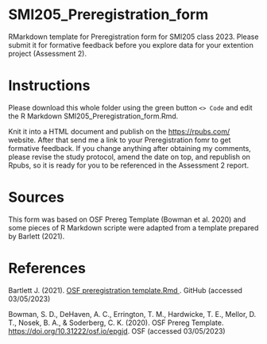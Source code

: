 # SMI205_Preregistration_form

RMarkdown template for Preregistration form for SMI205 class 2023. Please submit it for formative feedback before you explore data for your extention project (Assessment 2).

# Instructions

Please download this whole folder using the green button `<> Code` and edit the R Markdown SMI205_Preregistration_form.Rmd. 

Knit it into a HTML document and publish on the https://rpubs.com/ website. After that send me a link to your Preregistration fomr to get formative feedback. If you change anything after obtaining my comments, please revise the study protocol, amend the date on top, and republish on Rpubs, so it is ready for you to be referenced in the Assessment 2 report. 

# Sources

This form was based on OSF Prereg Template (Bowman et al. 2020) and some pieces of R Markdown scripte were adapted from a template prepared by Barlett (2021).

# References

Bartlett J. (2021). [OSF preregistration template.Rmd ](https://github.com/BartlettJE/BartlettJE.github.io/blob/master/RMarkdown-scripts/OSF%20preregistration%20template.Rmd). GitHub (accessed 03/05/2023)

Bowman, S. D., DeHaven, A. C., Errington, T. M., Hardwicke, T. E., Mellor, D. T., Nosek, B. A., & Soderberg, C. K. (2020). OSF Prereg Template. https://doi.org/10.31222/osf.io/epgjd. OSF (accessed 03/05/2023)
